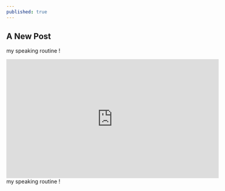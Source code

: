 ```yaml
---
published: true
---
```

## A New Post
my speaking routine !
<iframe width="560" height="315" src="https://www.youtube.com/embed/mOXhQwAZbyQ" title="YouTube video player" frameborder="0" allow="accelerometer; autoplay; clipboard-write; encrypted-media; gyroscope; picture-in-picture; web-share" allowfullscreen></iframe> 
my speaking routine !
